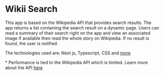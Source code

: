# Wikii Search

This app is based on the Wikipedia API that provides search results. The app returns a list containing the search result on a dynamic page. Users can read a summary of their search right on the app and view an associated image if available then read the whole story on Wikipedia. If no result is found, the user is notified.

The technologies used are: Next js, Typescript, CSS and [more](https://github.com/AtGbemiga/wikii-search/blob/main/package.json)

\* Performance is tied to the Wikipedia API which is limited. Learn more about the API [here](https://www.mediawiki.org/wiki/API:Main_page)
